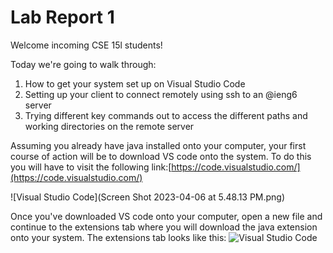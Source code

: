 # Lab Report 1
Welcome incoming CSE 15l students!

Today we're going to walk through:
1. How to get your system set up on Visual Studio Code
2. Setting up your client to connect remotely using ssh to an @ieng6 server
3. Trying different key commands out to access the different paths and working directories on the remote server

Assuming you already have java installed onto your computer, your first course of action will be to download VS code onto the system. 
To do this you will have to visit the following link:[https://code.visualstudio.com/](https://code.visualstudio.com/)



![Visual Studio Code](Screen Shot 2023-04-06 at 5.48.13 PM.png)



Once you've downloaded VS code onto your computer, open a new file and continue to the extensions tab where you will download the java extension
onto your system. The extensions tab looks like this: ![Visual Studio Code]()
